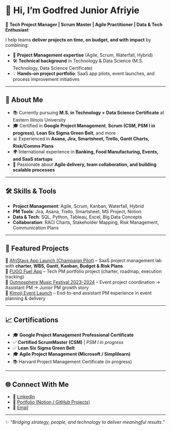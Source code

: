 # 👋 Hi, I’m Godfred Junior Afriyie  

🎯 **Tech Project Manager | Scrum Master | Agile Practitioner | Data & Tech Enthusiast**  

I help teams **deliver projects on time, on budget, and with impact** by combining:
- 📌 **Project Management expertise** (Agile, Scrum, Waterfall, Hybrid)  
- 🛠️ **Technical background** in Technology & Data Science (M.S. Technology, Data Science Certificate)  
- 💡 **Hands-on project portfolio**: SaaS app pilots, event launches, and process improvement initiatives  

---

## 🚀 About Me  
- 📚 Currently pursuing **M.S. in Technology + Data Science Certificate** at Eastern Illinois University  
- 🎓 Certified in **Google Project Management**, **Scrum (CSM, PSM I in progress)**, **Lean Six Sigma Green Belt**, and more  
- 📊 Experienced in **Asana, Jira, Smartsheet, Trello, Gantt Charts, Risk/Comms Plans**  
- 🌍 International experience in **Banking, Food Manufacturing, Events, and SaaS startups**  
- 🔄 Passionate about **Agile delivery, team collaboration, and building scalable processes**  

---

## 🛠️ Skills & Tools  
- **Project Management**: Agile, Scrum, Kanban, Waterfall, Hybrid  
- **PM Tools**: Jira, Asana, Trello, Smartsheet, MS Project, Notion  
- **Data & Tech**: SQL, Python, Tableau, Excel, Big Data Concepts  
- **Collaboration**: RACI Charts, Stakeholder Mapping, Risk Management, Communication Plans  

---

## 📂 Featured Projects  
🔹 [AfriStays App Launch (Champaign Pilot)](link) – SaaS project management lab with **charter, WBS, Gantt, Kanban, Budget & Risk Plans**  
🔹 [FUGO Fuel App](link) – Tech PM portfolio project (charter, roadmap, execution tracking)  
🔹 [Outmosphere Music Festival 2023–2024](link) – Event project coordination → Assistant PM → Junior PM growth story  
🔹 [Kimoji Event Launch](link) – End-to-end assistant PM experience in event planning & delivery  

---

## 📈 Certifications  
- 🎓 **Google Project Management Professional Certificate**  
- ✅ **Certified ScrumMaster (CSM)** | *PSM I in progress*  
- ✅ **Lean Six Sigma Green Belt**  
- 🎓 **Agile Project Management (Microsoft / Simplilearn)**  
- 📚 Harvard Project Management Certificate (in progress)  

---

## 🌐 Connect With Me  
- 💼 [LinkedIn](https://www.linkedin.com/in/godfredjuniorafriyie)  
- 📂 [Portfolio (Notion / GitHub Projects)](link)  
- 📧 [Email](mailto:your.email@example.com)  

---

✨ *“Bridging strategy, people, and technology to deliver meaningful results.”*  
